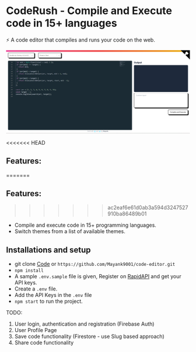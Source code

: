 # CodeRush - Compile and Execute code in 15+ languages

⚡️ A code editor that compiles and runs your code on the web.

<img src="https://github.com/Mayank9001/code-editor/blob/main/demo.png" />

<<<<<<< HEAD
## Features:

=======
## Features: 
>>>>>>> ac2eaf6e61d0ab3a594d3247527910ba86489b01
- Compile and execute code in 15+ programming languages.
- Switch themes from a list of available themes.

## Installations and setup

- git clone <a href="https://github.com/Mayank9001/code-editor.git">Code</a> or `https://github.com/Mayank9001/code-editor.git`
- `npm install`
- A sample `.env.sample` file is given, Register on <a href="https://rapidapi.com/judge0-official/api/judge0-ce/pricing" target="__blank">RapidAPI</a> and get your API keys.
- Create a `.env` file.
- Add the API Keys in the `.env` file
- `npm start` to run the project.

TODO:

1. User login, authentication and registration (Firebase Auth)
2. User Profile Page
3. Save code functionality (Firestore - use Slug based approach)
4. Share code functionality
